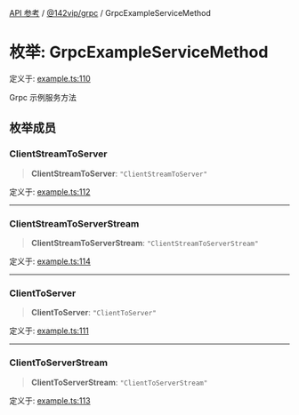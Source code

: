 [API 参考](../../../index.md) / [@142vip/grpc](../index.md) / GrpcExampleServiceMethod

# 枚举: GrpcExampleServiceMethod

定义于: [example.ts:110](https://github.com/142vip/core-x/blob/d978b443ed1221c42602080459c0a22aae31b2d5/packages/grpc/src/example.ts#L110)

Grpc 示例服务方法

## 枚举成员

### ClientStreamToServer

> **ClientStreamToServer**: `"ClientStreamToServer"`

定义于: [example.ts:112](https://github.com/142vip/core-x/blob/d978b443ed1221c42602080459c0a22aae31b2d5/packages/grpc/src/example.ts#L112)

***

### ClientStreamToServerStream

> **ClientStreamToServerStream**: `"ClientStreamToServerStream"`

定义于: [example.ts:114](https://github.com/142vip/core-x/blob/d978b443ed1221c42602080459c0a22aae31b2d5/packages/grpc/src/example.ts#L114)

***

### ClientToServer

> **ClientToServer**: `"ClientToServer"`

定义于: [example.ts:111](https://github.com/142vip/core-x/blob/d978b443ed1221c42602080459c0a22aae31b2d5/packages/grpc/src/example.ts#L111)

***

### ClientToServerStream

> **ClientToServerStream**: `"ClientToServerStream"`

定义于: [example.ts:113](https://github.com/142vip/core-x/blob/d978b443ed1221c42602080459c0a22aae31b2d5/packages/grpc/src/example.ts#L113)

